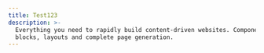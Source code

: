 ```yaml
---
title: Test123
description: >-
  Everything you need to rapidly build content-driven websites. Components,
  blocks, layouts and complete page generation. 
---
```

